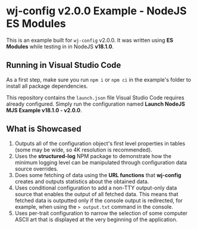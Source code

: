 # wj-config v2.0.0 Example - NodeJS ES Modules

This is an example built for `wj-config` v2.0.0.  It was written using **ES Modules** while testing in in NodeJS 
**v18.1.0**.

## Running in Visual Studio Code

As a first step, make sure you run `npm i` or `npm ci` in the example's folder to install all package dependencies.

This repository contains the `launch.json` file Visual Studio Code requires already configured.  Simply run the 
configuration named **Launch NodeJS MJS Example v18.1.0 - v2.0.0**.

## What is Showcased

1. Outputs all of the configuration object's first level properties in tables (some may be wide, so 4K resolution is 
recommended).
2. Uses the **structured-log** NPM package to demonstrate how the minimum logging level can be manipulated through 
configuration data source overrides.
3. Does some fetching of data using the **URL functions** that **wj-config** creates and outputs statistics about the 
obtained data.
4. Uses conditional configuration to add a non-TTY output-only data source that enables the output of all fetched 
data.  This means that fetched data is outputted only if the console output is redirected, for example, when using the 
`> output.txt` command in the console.
5. Uses per-trait configuration to narrow the selection of some computer ASCII art that is displayed at the very 
beginning of the application.
